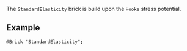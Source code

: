 The `StandardElasticity` brick is build upon the `Hooke` stress potential.

## Example

~~~~{.cpp}
@Brick "StandardElasticity";
~~~~~~~~~~~~~~~~~~~~~~~~~~~~~~
